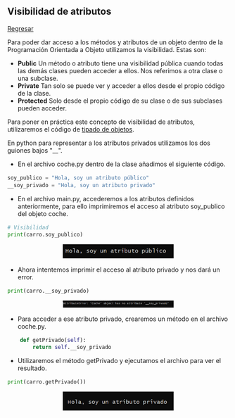 ## Visibilidad de atributos

[Regresar](/CodingBootcampsESPOL-RDDW/)

Para poder dar acceso a los métodos y atributos de un objeto dentro de la Programación Orientada a Objeto utilizamos la visibilidad.  Estas son:

+ **Public**
 Un método o atributo tiene una visibilidad pública cuando todas las demás clases pueden acceder a ellos. Nos referimos a otra clase o una subclase.
+ **Private**
 Tan solo se puede ver y acceder a ellos desde el propio código de la clase.
+ **Protected**
 Solo desde el propio código de su clase o de sus subclases pueden acceder.

Para poner en práctica este concepto de visibilidad de atributos, utilizaremos el código de [tipado de objetos](./tipado-objetos.md).

En python para representar a los atributos privados utilizamos los dos guiones bajos "__".
+ En el archivo coche.py dentro de la clase añadimos el siguiente código.

```Python
soy_publico = "Hola, soy un atributo público"
__soy_privado = "Hola, soy un atributo privado"
```
+ En el archivo main.py, accederemos a los atributos definidos anteriormente, para ello imprimiremos el acceso al atributo soy_publico del objeto coche.

```Python
# Visibilidad
print(carro.soy_publico)
```

<p align="center">
<img src="../imagenes/publico.png" width="50%"/>
</p>

+ Ahora intentemos imprimir el acceso al atributo privado y nos dará un error.

```Python
print(carro.__soy_privado)
```

<p align="center">
<img src="../imagenes/privado.png" width="50%"/>
</p>

+ Para acceder a ese atributo privado, crearemos un método en el archivo coche.py.

```Python
    def getPrivado(self):
        return self.__soy_privado
```
+ Utilizaremos el método getPrivado y ejecutamos el archivo para ver el resultado.

```Python
print(carro.getPrivado())
```

<p align="center">
<img src="../imagenes/getAtributo.png" width="50%"/>
</p>